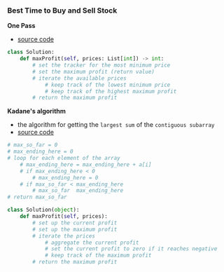 ### Best Time to Buy and Sell Stock
**One Pass**
- [source code](source/one_pass.py)
```python
class Solution:
    def maxProfit(self, prices: List[int]) -> int:
        # set the tracker for the most minimum price 
        # set the maximum profit (return value)
        # iterate the available prices 
            # keep track of the lowest minimum price 
            # keep track of the highest maximum profit  
        # return the maximum profit
```
**Kadane's algorithm**
- the algorithm for getting the `largest sum` of the `contiguous subarray`
- [source code](source/kadane.py)
```python
# max_so_far = 0 
# max_ending_here = 0  
# loop for each element of the array 
    # max_ending_here = max_ending_here + a[i]
    # if max_ending_here < 0 
        # max_ending_here = 0 
    # if max_so_far < max_ending_here 
        # max_so_far  max_ending_here 
# return max_so_far 
```
```python
class Solution(object):
    def maxProfit(self, prices):
        # set up the current profit 
        # set up the maximum profit 
        # iterate the prices 
            # aggregate the current profit 
            # set the current profit to zero if it reaches negative
            # keep track of the maximum profit 
        # return the maximum profit 
```


